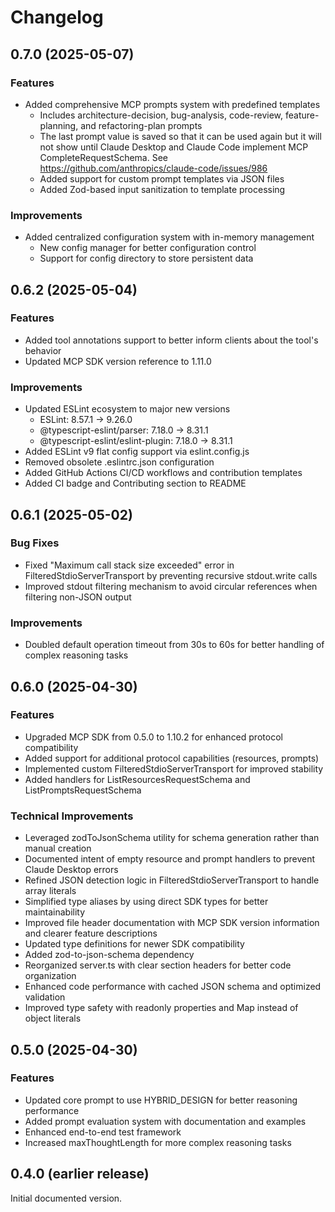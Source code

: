 # Changelog

## 0.7.0 (2025-05-07)

### Features

- Added comprehensive MCP prompts system with predefined templates
  - Includes architecture-decision, bug-analysis, code-review, feature-planning, and refactoring-plan prompts
  - The last prompt value is saved so that it can be used again but it will not show until Claude Desktop and Claude Code implement MCP CompleteRequestSchema. See https://github.com/anthropics/claude-code/issues/986
  - Added support for custom prompt templates via JSON files
  - Added Zod-based input sanitization to template processing

### Improvements

- Added centralized configuration system with in-memory management
  - New config manager for better configuration control
  - Support for config directory to store persistent data

## 0.6.2 (2025-05-04)

### Features

- Added tool annotations support to better inform clients about the tool's behavior
- Updated MCP SDK version reference to 1.11.0

### Improvements

- Updated ESLint ecosystem to major new versions
  - ESLint: 8.57.1 → 9.26.0
  - @typescript-eslint/parser: 7.18.0 → 8.31.1
  - @typescript-eslint/eslint-plugin: 7.18.0 → 8.31.1
- Added ESLint v9 flat config support via eslint.config.js
- Removed obsolete .eslintrc.json configuration
- Added GitHub Actions CI/CD workflows and contribution templates
- Added CI badge and Contributing section to README

## 0.6.1 (2025-05-02)

### Bug Fixes

- Fixed "Maximum call stack size exceeded" error in FilteredStdioServerTransport by preventing recursive stdout.write calls
- Improved stdout filtering mechanism to avoid circular references when filtering non-JSON output

### Improvements

- Doubled default operation timeout from 30s to 60s for better handling of complex reasoning tasks

## 0.6.0 (2025-04-30)

### Features

- Upgraded MCP SDK from 0.5.0 to 1.10.2 for enhanced protocol compatibility
- Added support for additional protocol capabilities (resources, prompts)
- Implemented custom FilteredStdioServerTransport for improved stability
- Added handlers for ListResourcesRequestSchema and ListPromptsRequestSchema

### Technical Improvements

- Leveraged zodToJsonSchema utility for schema generation rather than manual creation
- Documented intent of empty resource and prompt handlers to prevent Claude Desktop errors
- Refined JSON detection logic in FilteredStdioServerTransport to handle array literals
- Simplified type aliases by using direct SDK types for better maintainability
- Improved file header documentation with MCP SDK version information and clearer feature descriptions
- Updated type definitions for newer SDK compatibility
- Added zod-to-json-schema dependency
- Reorganized server.ts with clear section headers for better code organization
- Enhanced code performance with cached JSON schema and optimized validation
- Improved type safety with readonly properties and Map instead of object literals

## 0.5.0 (2025-04-30)

### Features

- Updated core prompt to use HYBRID_DESIGN for better reasoning performance
- Added prompt evaluation system with documentation and examples
- Enhanced end-to-end test framework
- Increased maxThoughtLength for more complex reasoning tasks

## 0.4.0 (earlier release)

Initial documented version.
